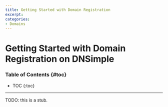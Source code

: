 ```yaml
---
title: Getting Started with Domain Registration
excerpt:
categories:
- Domains
---
```


# Getting Started with Domain Registration on DNSimple

### Table of Contents {#toc}

* TOC
{:toc}

---

TODO: this is a stub.
